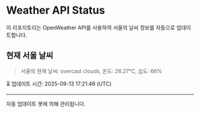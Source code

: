 
# Weather API Status

이 리포지토리는 OpenWeather API를 사용하여 서울의 날씨 정보를 자동으로 업데이트합니다.

## 현재 서울 날씨
> 서울의 현재 날씨: overcast clouds, 온도: 26.27°C, 습도: 66%

⏳ 업데이트 시간: 2025-09-13 17:21:46 (UTC)

---
자동 업데이트 봇에 의해 관리됩니다.
